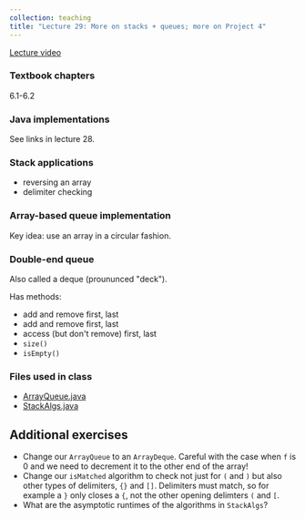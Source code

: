 ```yaml
---
collection: teaching
title: "Lecture 29: More on stacks + queues; more on Project 4"
---
```


[Lecture video](https://youtu.be/EWKLpHFaKzM)

### Textbook chapters
6.1-6.2

### Java implementations

See links in lecture 28.

### Stack applications
* reversing an array
* delimiter checking

### Array-based queue implementation
Key idea: use an array in a circular fashion.

### Double-end queue
Also called a deque (proununced "deck").

Has methods:
* add and remove first, last
* add and remove first, last
* access (but don't remove) first, last
* `size()`
* `isEmpty()`

### Files used in class
* [ArrayQueue.java](https://lgw2.github.io/teaching/csci132-fall-2022/lectures/ArrayQueue.java)
* [StackAlgs.java](https://lgw2.github.io/teaching/csci132-fall-2022/lectures/StackAlgs.java)

## Additional exercises
* Change our `ArrayQueue` to an `ArrayDeque`. Careful with the case when `f` is
	0 and we need to decrement it to the other end of the array!
* Change our `isMatched` algorithm to check not just for `(` and `)` but also
	other types of delimiters, `{}` and `[]`. Delimiters must match, so for
	example a `}`
	only closes a `{`, not the other opening delimters `(` and `[`.
* What are the asymptotic runtimes of the algorithms in `StackAlgs`?
